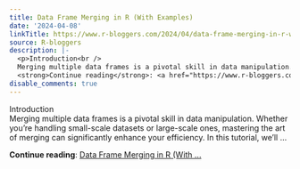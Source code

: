 ```yaml
---
title: Data Frame Merging in R (With Examples)
date: '2024-04-08'
linkTitle: https://www.r-bloggers.com/2024/04/data-frame-merging-in-r-with-examples/
source: R-bloggers
description: |-
  <p>Introduction<br />
  Merging multiple data frames is a pivotal skill in data manipulation. Whether you’re handling small-scale datasets or large-scale ones, mastering the art of merging can significantly enhance your efficiency. In this tutorial, we’ll ...</p>
  <strong>Continue reading</strong>: <a href="https://www.r-bloggers.com/2024/04/data-frame-merging-in-r-with-examples/">Data Frame Merging in R (With ...
disable_comments: true
---
```

<p>Introduction<br />
Merging multiple data frames is a pivotal skill in data manipulation. Whether you’re handling small-scale datasets or large-scale ones, mastering the art of merging can significantly enhance your efficiency. In this tutorial, we’ll ...</p>
<strong>Continue reading</strong>: <a href="https://www.r-bloggers.com/2024/04/data-frame-merging-in-r-with-examples/">Data Frame Merging in R (With ...